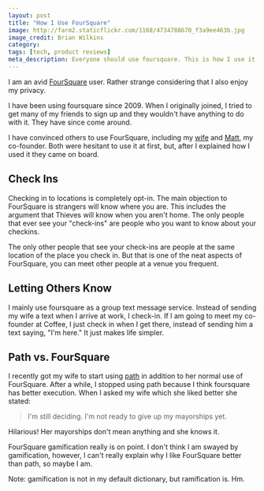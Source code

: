 ```yaml
---
layout: post
title: "How I Use FourSquare"
image: http://farm2.staticflickr.com/1168/4734788670_f3a9ee463b.jpg
image_credit: Brian Wilkins
category:
tags: [tech, product reviews]
meta_description: Everyone should use foursquare. This is how I use it and how I find it effective.
---
```

I am an avid [FourSquare](http://foursquare.com) user. Rather strange considering that I also enjoy my privacy.

I have been using foursquare since 2009. When I originally joined, I tried to get many of my friends to sign up and they wouldn't have anything to do with it. They have since come around.

I have convinced others to use FourSquare, including my [wife](http://twitter.com/bbtrainer) and [Matt](http://twitter.com/mattstump), my co-founder. Both were hesitant to use it at first, but, after I explained how I used it they came on board.

## Check Ins
Checking in to locations is completely opt-in. The main objection to FourSquare is strangers will know where you are. This includes the argument that Thieves will know when you aren't home. The only people that ever see your "check-ins" are people who you want to know about your checkins.

The only other people that see your check-ins are people at the same location of the place you check in. But that is one of the neat aspects of FourSquare, you can meet other people at a venue you frequent.

## Letting Others Know

I mainly use foursquare as a group text message service. Instead of sending my wife a text when I arrive at work, I check-in. If I am going to meet my co-founder at Coffee, I just check in when I get there, instead of sending him a text saying, "I'm here." It just makes life simpler.

## Path vs. FourSquare

I recently got my wife to start using [path](http://path.com) in addition to her normal use of FourSquare. After a while, I stopped using path because I think foursquare has better execution. When I asked my wife which she liked better she stated:

> I'm still deciding. I'm not ready to give up my mayorships yet.

Hilarious! Her mayorships don't mean anything and she knows it. 

FourSquare gamification really is on point. I don't think I am swayed by gamification, however, I can't really explain why I like FourSquare better than path, so maybe I am.

Note: gamification is not in my default dictionary, but ramification is. Hm.
